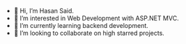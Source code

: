 - 👋 Hi, I’m Hasan Said.
- 👀 I’m interested in Web Development with ASP.NET MVC.
- 🌱 I’m currently learning backend development.
- 💞️ I’m looking to collaborate on high starred projects.

<!---
hasansaid/hasansaid is a ✨ special ✨ repository because its `README.md` (this file) appears on your GitHub profile.
You can click the Preview link to take a look at your changes.
--->
